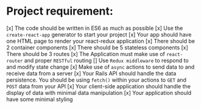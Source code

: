 # Project requirement:

[x] The code should be written in ES6 as much as possible
[x] Use the `create-react-app` generator to start your project
[x] Your app should have one HTML page to render your react-redux application
    [x] There should be 2 container components
    [x] There should be 5 stateless components
    [x] There should be 3 routes
[x] The Application must make use of `react-router` and proper `RESTful` routing 
[] Use `Redux middleware` to respond to and modify state change
[x] Make use of `async` actions to send data to and receive data from a server
[x] Your Rails API should handle the data persistence. You should be using `fetch()` within your actions to `GET` and `POST` data from your API
[x] Your client-side application should handle the display of data with minimal data manipulation
[x] Your application should have some minimal styling